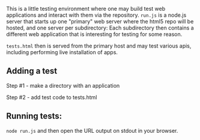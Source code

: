 This is a little testing environment where one may build test web
applications and interact with them via the repository.  `run.js` is a
node.js server that starts up one "primary" web server where the html5
repo will be hosted, and one server per subdirectory: Each
subdirectory then contains a different web application that is
interesting for testing for some reason.

`tests.html` then is served from the primary host and may test
various apis, including performing live installation of apps.

## Adding a test

Step #1 - make a directory with an application

Step #2 - add test code to tests.html

## Running tests:

`node run.js` and then open the URL output on stdout in your browser.


